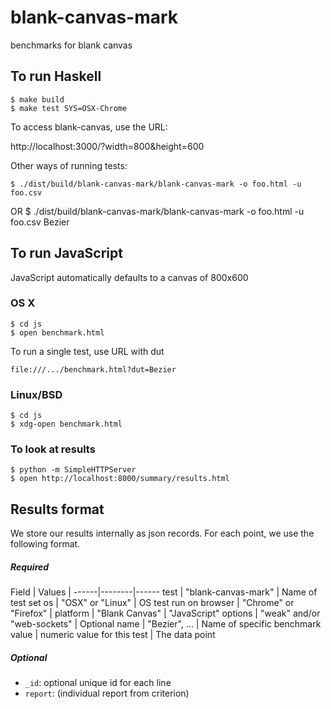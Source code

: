 blank-canvas-mark
=================

benchmarks for blank canvas

## To run Haskell

    $ make build
    $ make test SYS=OSX-Chrome

To access blank-canvas, use the URL:

   http://localhost:3000/?width=800&height=600

Other ways of running tests:

    $ ./dist/build/blank-canvas-mark/blank-canvas-mark -o foo.html -u foo.csv
OR
    $ ./dist/build/blank-canvas-mark/blank-canvas-mark -o foo.html -u foo.csv Bezier



## To run JavaScript

JavaScript automatically defaults to a canvas of 800x600

### OS X
    $ cd js
    $ open benchmark.html

To run a single test, use URL with dut

    file:///.../benchmark.html?dut=Bezier

### Linux/BSD
    $ cd js
    $ xdg-open benchmark.html


### To look at results

    $ python -m SimpleHTTPServer
    $ open http://localhost:8000/summary/results.html

## Results format

We store our results internally as json records. For each point, we use the following format.

##### Required

Field | Values |
------|--------|------
test     | "blank-canvas-mark"         | Name of test set
os       | "OSX" or "Linux"            | OS test run on
browser  | "Chrome" or "Firefox"       | 
platform | "Blank Canvas"              | "JavaScript"
options  | "weak" and/or "web-sockets" | Optional 
name     | "Bezier", ...               | Name of specific benchmark
value    | numeric value for this test | The data point

##### Optional

 * `_id`: optional unique id for each line
 * `report`: (individual report from criterion)


